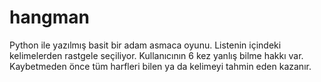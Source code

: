 # hangman
Python ile yazılmış basit bir adam asmaca oyunu. Listenin içindeki kelimelerden rastgele seçiliyor. Kullanıcının 6 kez yanlış bilme hakkı var. Kaybetmeden önce tüm harfleri bilen ya da kelimeyi tahmin eden kazanır.
